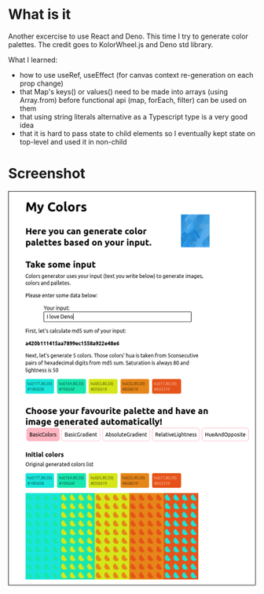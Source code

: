 # What is it
Another excercise to use React and Deno.
This time I try to generate color palettes.
The credit goes to KolorWheel.js and Deno std library.

What I learned:

* how to use useRef, useEffect (for canvas context re-generation on each prop change)
* that Map's keys() or values() need to be made into arrays (using Array.from) before functional api (map, forEach, filter) can be used on them
* that using string literals alternative as a Typescript type is a very good idea
* that it is hard to pass state to child elements so I eventually kept state on top-level and used it in non-child

# Screenshot
![Page screenshot](sample.png)
